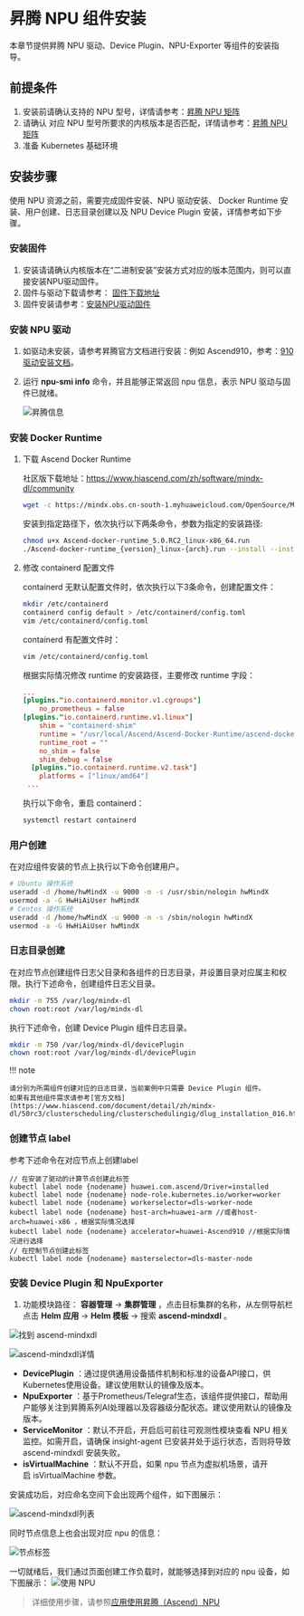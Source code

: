 # 昇腾 NPU 组件安装

本章节提供昇腾 NPU 驱动、Device Plugin、NPU-Exporter 等组件的安装指导。

## 前提条件

1. 安装前请确认支持的 NPU 型号，详情请参考：[昇腾 NPU 矩阵](gpu_matrix.md)
2. 请确认 对应 NPU 型号所要求的内核版本是否匹配，详情请参考：[昇腾 NPU 矩阵](gpu_matrix.md)
3. 准备 Kubernetes 基础环境

## 安装步骤

使用 NPU 资源之前，需要完成固件安装、NPU 驱动安装、 Docker Runtime 安装、用户创建、日志目录创建以及 NPU Device Plugin 安装，详情参考如下步骤。

### 安装固件

1. 安装请请确认内核版本在“二进制安装”安装方式对应的版本范围内，则可以直接安装NPU驱动固件。
2. 固件与驱动下载请参考： [固件下载地址](https://www.hiascend.com/zh/hardware/firmware-drivers/community?product=2&model=15&cann=6.3.RC2.alpha005&driver=1.0.20.alpha)
3. 固件安装请参考：[安装NPU驱动固件](https://www.hiascend.com/document/detail/zh/quick-installation/23.0.RC2/quickinstg/800_3000/quickinstg_800_3000_0001.html)

### 安装 NPU 驱动

1. 如驱动未安装，请参考昇腾官方文档进行安装：例如 Ascend910，参考：[910 驱动安装文档](https://www.hiascend.com/document/detail/zh/Atlas%20200I%20A2/23.0.RC3/EP/installationguide/Install_87.html)。
2. 运行 __npu-smi info__ 命令，并且能够正常返回 npu 信息，表示 NPU 驱动与固件已就绪。

    ![昇腾信息](https://docs.daocloud.io/daocloud-docs-images/docs/zh/docs/kpanda/user-guide/gpu/images/npu-smi-info.png)

### 安装 Docker Runtime

1. 下载 Ascend Docker Runtime

   社区版下载地址：https://www.hiascend.com/zh/software/mindx-dl/community

   ```sh
   wget -c https://mindx.obs.cn-south-1.myhuaweicloud.com/OpenSource/MindX/MindX%205.0.RC2/MindX%20DL%205.0.RC2/Ascend-docker-runtime_5.0.RC2_linux-x86_64.run
   ```

   安装到指定路径下，依次执行以下两条命令，参数为指定的安装路径:

   ```sh
   chmod u+x Ascend-docker-runtime_5.0.RC2_linux-x86_64.run 
   ./Ascend-docker-runtime_{version}_linux-{arch}.run --install --install-path=<path>
   ```

2. 修改 containerd 配置文件

   containerd 无默认配置文件时，依次执行以下3条命令，创建配置文件：

   ```bash
   mkdir /etc/containerd 
   containerd config default > /etc/containerd/config.toml 
   vim /etc/containerd/config.toml
   ```

   containerd 有配置文件时：

   ```bash
   vim /etc/containerd/config.toml
   ```

   根据实际情况修改 runtime 的安装路径，主要修改 runtime 字段：

   ```toml
   ... 
   [plugins."io.containerd.monitor.v1.cgroups"]
       no_prometheus = false  
   [plugins."io.containerd.runtime.v1.linux"]
       shim = "containerd-shim"
       runtime = "/usr/local/Ascend/Ascend-Docker-Runtime/ascend-docker-runtime"
       runtime_root = ""
       no_shim = false
       shim_debug = false
     [plugins."io.containerd.runtime.v2.task"]
       platforms = ["linux/amd64"]
    ...
   ```

   执行以下命令，重启 containerd：

   ```bash
   systemctl restart containerd
   ```

### 用户创建

在对应组件安装的节点上执行以下命令创建用户。

```sh
# Ubuntu 操作系统
useradd -d /home/hwMindX -u 9000 -m -s /usr/sbin/nologin hwMindX
usermod -a -G HwHiAiUser hwMindX
# Centos 操作系统
useradd -d /home/hwMindX -u 9000 -m -s /sbin/nologin hwMindX
usermod -a -G HwHiAiUser hwMindX
```

### 日志目录创建

在对应节点创建组件日志父目录和各组件的日志目录，并设置目录对应属主和权限。执行下述命令，创建组件日志父目录。

```bash
mkdir -m 755 /var/log/mindx-dl
chown root:root /var/log/mindx-dl
```

执行下述命令，创建 Device Plugin 组件日志目录。

```bash
mkdir -m 750 /var/log/mindx-dl/devicePlugin
chown root:root /var/log/mindx-dl/devicePlugin
```

!!! note

    请分别为所需组件创建对应的日志目录，当前案例中只需要 Device Plugin 组件。
    如果有其他组件需求请参考[官方文档](https://www.hiascend.com/document/detail/zh/mindx-dl/50rc3/clusterscheduling/clusterschedulingig/dlug_installation_016.html)


### 创建节点 label

参考下述命令在对应节点上创建label

```
// 在安装了驱动的计算节点创建此标签
kubectl label node {nodename} huawei.com.ascend/Driver=installed
kubectl label node {nodename} node-role.kubernetes.io/worker=worker
kubectl label node {nodename} workerselector=dls-worker-node
kubectl label node {nodename} host-arch=huawei-arm //或者host-arch=huawei-x86 ，根据实际情况选择
kubectl label node {nodename} accelerator=huawei-Ascend910 //根据实际情况进行选择
// 在控制节点创建此标签
kubectl label node {nodename} masterselector=dls-master-node
```

### 安装 Device Plugin 和 NpuExporter
  
1. 功能模块路径： __容器管理__ -> __集群管理__ ，点击目标集群的名称，从左侧导航栏点击 __Helm 应用__ -> __Helm 模板__ -> 搜索 __ascend-mindxdl__ 。

![找到 ascend-mindxdl](../images/ascend-mindxdl.png)

![ascend-mindxdl详情](../images/detail-ascend.png)

-  __DevicePlugin__ ：通过提供通用设备插件机制和标准的设备API接口，供Kubernetes使用设备。建议使用默认的镜像及版本。
-  __NpuExporter__ ：基于Prometheus/Telegraf生态，该组件提供接口，帮助用户能够关注到昇腾系列AI处理器以及容器级分配状态。建议使用默认的镜像及版本。
-   __ServiceMonitor__ ：默认不开启，开启后可前往可观测性模块查看 NPU 相关监控。如需开启，请确保 insight-agent 已安装并处于运行状态，否则将导致 ascend-mindxdl 安装失败。
-   __isVirtualMachine__ ：默认不开启，如果 npu 节点为虚拟机场景，请开启 isVirtualMachine 参数。

安装成功后，对应命名空间下会出现两个组件，如下图展示：

![ascend-mindxdl列表](../images/list-ascend-mindxdl.png)

同时节点信息上也会出现对应 npu 的信息：

![节点标签](../images/label-ascend-mindxdl.png)

一切就绪后，我们通过页面创建工作负载时，就能够选择到对应的 npu 设备，如下图展示：
![使用 NPU](../images/use-ascend-mindxdl.png)

 > 详细使用步骤，请参照[应用使用昇腾（Ascend）NPU](https://docs.daocloud.io/kpanda/user-guide/gpu/Ascend_usage/)



